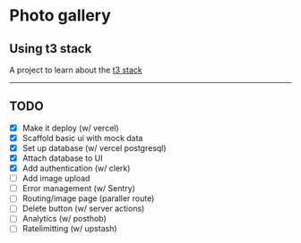 # Photo gallery

## Using t3 stack

A project to learn about the [t3 stack](https://create.t3.gg/)

---

## TODO

- [x] Make it deploy (w/ vercel)
- [x] Scaffold basic ui with mock data
- [x] Set up database (w/ vercel postgresql)
- [x] Attach database to UI
- [x] Add authentication (w/ clerk)
- [ ] Add image upload
- [ ] Error management (w/ Sentry)
- [ ] Routing/image page (paraller route)
- [ ] Delete button (w/ server actions)
- [ ] Analytics (w/ posthob)
- [ ] Ratelimitting (w/ upstash)
